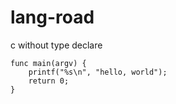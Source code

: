 # lang-road

c without type declare

    func main(argv) {
        printf("%s\n", "hello, world");
        return 0;
    }

